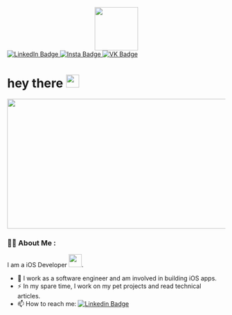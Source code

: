 <div id="header" align="center">
  <img src="https://media.giphy.com/media/M9gbBd9nbDrOTu1Mqx/giphy.gif" width="100"/>
</div>

<div id="badges">
  <a href="https://www.linkedin.com/in/khusein-pakhaev-85b84327a/">
    <img src="https://img.shields.io/badge/LinkedIn-blue?style=for-the-badge&logo=linkedin&logoColor=white" alt="LinkedIn Badge"/>
  </a>

  <a href="https://www.instagram.com/pakhaev_95/">
    <img src="https://img.shields.io/badge/instagram-orange?style=for-the-badge&logo=instagram&logoColor=white" alt="Insta Badge"/>
  </a>

  <a href="https://vk.com/pakhaev/">
    <img src="https://img.shields.io/badge/vk-blue?style=for-the-badge&logo=vk&logoColor=white" alt="VK Badge"/>
  </a>
</div>

<img src="https://komarev.com/ghpvc/?username=pakhaev&style=flat-square&color=blue" alt=""/>
<h1>
  hey there
  <img src="https://media.giphy.com/media/hvRJCLFzcasrR4ia7z/giphy.gif" width="30px"/>
</h1>

<div align="center">
  <img src="https://media.giphy.com/media/dWesBcTLavkZuG35MI/giphy.gif" width="600" height="300"/>
</div>

### :man_technologist: About Me :

I am a iOS Developer <img src="https://media.giphy.com/media/WUlplcMpOCEmTGBtBW/giphy.gif" width="30">.
- :telescope: I work as a software engineer and am involved in building iOS apps.
- :zap: In my spare time, I work on my pet projects and read technical articles.
- :mailbox: How to reach me: [![Linkedin Badge](https://img.shields.io/badge/-khusein-blue?style=flat&logo=Linkedin&logoColor=white)]("https://www.linkedin.com/in/khusein-pakhaev-85b84327a/")
